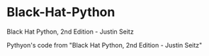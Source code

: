 # Black-Hat-Python
Black Hat Python, 2nd Edition - Justin Seitz

Pythyon's code from "Black Hat Python, 2nd Edition - Justin Seitz"
